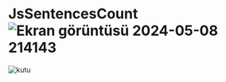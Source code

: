 # JsSentencesCount![Ekran görüntüsü 2024-05-08 214143](https://github.com/arifozanaktas/JsSentencesCount/assets/139919845/d27aa13f-7c53-4671-9af4-f7c4818ca49d)
![kutu](https://github.com/arifozanaktas/JsSentencesCount/assets/139919845/ff685f5c-1557-4b16-9f94-86de85c5be42)
